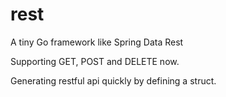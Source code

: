 # rest
A tiny Go framework like Spring Data Rest

Supporting GET, POST and DELETE now.

Generating restful api quickly by defining a struct.